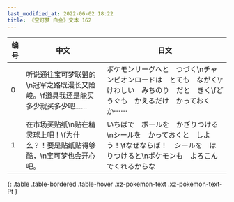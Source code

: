 ```yaml
---
last_modified_at: 2022-06-02 18:22
title: 《宝可梦 白金》文本 162
---
```

| 编号 | 中文 | 日文 |
| ---- | ---- | ---- |
| 0 | 听说通往宝可梦联盟的\n冠军之路既漫长又险峻。\f道具我还是能买多少就买多少吧…… | ポケモンリーグへと　つづく\nチャンピオンロードは　とても　ながく\rけわしい　みちのり　だと　きく\fどうぐも　かえるだけ　かっておくか⋯⋯ |
| 1 | 在市场买贴纸\n贴在精灵球上吧！\f为什么？！要是贴纸贴得够酷，\n宝可梦也会开心吧。 | いちばで　ボールを　かざりつける\nシールを　かっておくと　しよう！\fなぜならば！　シールを　はりつけると\nポケモンも　よろこんでくれるからな |
{: .table .table-bordered .table-hover .xz-pokemon-text .xz-pokemon-text-Pt }